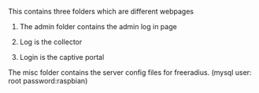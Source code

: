 This contains three folders which are different webpages

1) The admin folder contains the admin log in page

2) Log is the collector

3) Login is the captive portal

The misc folder contains the server config files for freeradius. (mysql user: root password:raspbian)
